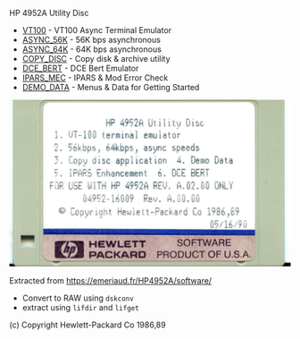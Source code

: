 HP 4952A Utility Disc

* [VT100](VT100.APP) - VT100 Async Terminal Emulator
* [ASYNC_56K](ASYNC_56K.APP) - 56K bps asynchronous
* [ASYNC_64K](ASYNC_64K.APP) - 64K bps asynchronous
* [COPY_DISC](COPY_DISC.APP) - Copy disk & archive utility
* [DCE_BERT](DCE_BERT.APP) - DCE Bert Emulator
* [IPARS_MEC](IPARS_MEC.APP) - IPARS & Mod Error Check
* [DEMO_DATA](DEMO_DATA.DAT) - Menus & Data for Getting Started

![4952A_Util](4952A_Util.jpg)

Extracted from
https://emeriaud.fr/HP4952A/software/
- Convert to RAW using `dskconv`
- extract using `lifdir` and `lifget`

(c) Copyright Hewlett-Packard Co 1986,89